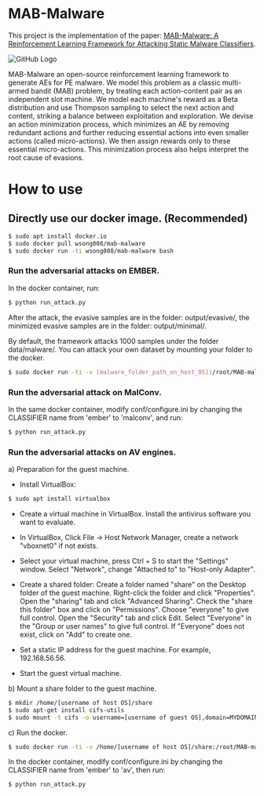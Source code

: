 # MAB-Malware

This project is the implementation of the paper: [MAB-Malware: A Reinforcement Learning Framework for Attacking Static Malware Classifiers](https://arxiv.org/abs/2003.03100).

![GitHub Logo](/workflow.png)

MAB-Malware an open-source reinforcement learning framework to generate AEs for PE malware. We model this problem as a classic multi-armed bandit (MAB) problem, by treating each action-content pair as an independent slot machine. We model each machine's reward as a Beta distribution and use Thompson sampling to select the next action and content, striking a balance between exploitation and exploration. We devise an action minimization process, which minimizes an AE by removing redundant actions and further reducing essential actions into even smaller actions (called micro-actions). We then assign rewards only to these essential micro-actions. This minimization process also helps interpret the root cause of evasions.

# How to use

## Directly use our docker image. (Recommended)

```sh
$ sudo apt install docker.io
$ sudo docker pull wsong008/mab-malware
$ sudo docker run -ti wsong008/mab-malware bash
```

### Run the adversarial attacks on EMBER.

In the docker container, run:

```sh
$ python run_attack.py
```

After the attack, the evasive samples are in the folder: output/evasive/, the minimized evasive samples are in the folder: output/minimal/.

By default, the framework attacks 1000 samples under the folder data/malware/. You can attack your own dataset by mounting your folder to the docker.

```sh
$ sudo docker run -ti -v [malware_folder_path_on_host_OS]:/root/MAB-malware/data/malware wsong008/mab-malware bash
```

### Run the adversarial attack on MalConv.

In the same docker container, modify conf/configure.ini by changing the CLASSIFIER name from 'ember' to 'malconv', and run:

```sh
$ python run_attack.py
```

### Run the adversarial attacks on AV engines.

a) Preparation for the guest machine.

- Install VirtualBox:

```sh
$ sudo apt install virtualbox
```

- Create a virtual machine in VirtualBox. Install the antivirus software you want to evaluate.

- In VirtualBox, Click File -> Host Network Manager, create a network "vboxnet0" if not exists.

- Select your virtual machine, press Ctrl + S to start the "Settings" window. Select "Network", change "Attached to" to "Host-only Adapter".

- Create a shared folder: Create a folder named "share" on the Desktop folder of the guest machine. Right-click the folder and click "Properties". Open the "sharing" tab and click "Advanced Sharing". Check the "share this folder" box and click on "Permissions". Choose "everyone" to give full control. Open the "Security" tab and click Edit. Select "Everyone" in the "Group or user names" to give full control. If "Everyone" does not exist, click on "Add" to create one.
  
- Set a static IP address for the guest machine. For example, 192.168.56.56.

- Start the guest virtual machine.

b) Mount a share folder to the guest machine.

```sh
$ mkdir /home/[username of host OS]/share
$ sudo apt-get install cifs-utils
$ sudo mount -t cifs -o username=[username of guest OS],domain=MYDOMAIN,uid=1000 //192.168.56.56/share/ /home/[username of host OS]/share/
```

c) Run the docker.

```sh
$ sudo docker run -ti -v /home/[username of host OS]/share:/root/MAB-malware/data/share wsong008/mab-malware bash
```

In the docker container, modify conf/configure.ini by changing the CLASSIFIER name from 'ember' to 'av', then run:

```sh
$ python run_attack.py
```
